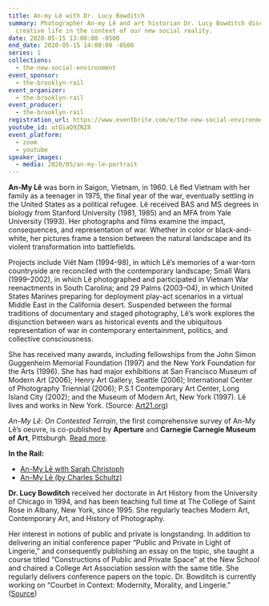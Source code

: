 ```yaml
---
title: An-my Lê with Dr. Lucy Bowditch
summary: Photographer An-my Lê and art historian Dr. Lucy Bowditch discuss
  creative life in the context of our new social reality.
date: 2020-05-15 13:00:00 -0500
end_date: 2020-05-15 14:00:00 -0500
series: 1
collections:
  - the-new-social-environment
event_sponsor:
  - the-brooklyn-rail
event_organizer:
  - the-brooklyn-rail
event_producer:
  - the-brooklyn-rail
registration_url: https://www.eventbrite.com/e/the-new-social-environment-44-an-my-le-tickets-104683679704#
youtube_id: utQiaQ9ZNZ8
event_platform:
  - zoom
  - youtube
speaker_images:
  - media: 2020/05/an-my-le-portrait
---
```

**An-My Lê** was born in Saigon, Vietnam, in 1960. Lê fled Vietnam with her family as a teenager in 1975, the final year of the war, eventually settling in the United States as a political refugee. Lê received BAS and MS degrees in biology from Stanford University (1981, 1985) and an MFA from Yale University (1993). Her photographs and films examine the impact, consequences, and representation of war. Whether in color or black-and-white, her pictures frame a tension between the natural landscape and its violent transformation into battlefields.

Projects include Viêt Nam (1994–98), in which Lê’s memories of a war-torn countryside are reconciled with the contemporary landscape; Small Wars (1999–2002), in which Lê photographed and participated in Vietnam War reenactments in South Carolina; and 29 Palms (2003–04), in which United States Marines preparing for deployment play-act scenarios in a virtual Middle East in the California desert. Suspended between the formal traditions of documentary and staged photography, Lê’s work explores the disjunction between wars as historical events and the ubiquitous representation of war in contemporary entertainment, politics, and collective consciousness.

She has received many awards, including fellowships from the John Simon Guggenheim Memorial Foundation (1997) and the New York Foundation for the Arts (1996). She has had major exhibitions at San Francisco Museum of Modern Art (2006); Henry Art Gallery, Seattle (2006); International Center of Photography Triennial (2006); P.S.1 Contemporary Art Center, Long Island City (2002); and the Museum of Modern Art, New York (1997). Lê lives and works in New York. (Source:  [Art21.org](https://art21.org/artist/an-my-le/))

*An-My Lê: On Contested Terrain*, the first comprehensive survey of An-My Lê’s oeuvre, is co-published by  **Aperture**  and  **Carnegie Carnegie Museum of Art**, Pittsburgh. [Read more](<https://aperture.org/shop/an-my-le-on-contested-terrain>). [](https://aperture.org/shop/an-my-le-on-contested-terrain)

**In the Rail:**

* [An-My Lē with Sarah Christoph](https://brooklynrail.org/2015/02/art/an-my-l-with-sara-christoph)
* [An-My Lē (by Charles Schultz)](https://brooklynrail.org/2010/10/artseen/an-my-l)

**Dr. Lucy Bowditch** received her doctorate in Art History from the University of Chicago in 1994, and has been teaching full time at The College of Saint Rose in Albany, New York, since 1995. She regularly teaches Modern Art, Contemporary Art, and History of Photography.

Her interest in notions of public and private is longstanding. In addition to delivering an initial conference paper “Public and Private in Light of Lingerie,” and consequently publishing an essay on the topic, she taught a course titled “Constructions of Public and Private Space” at the New School and chaired a College Art Association session with the same title. She regularly delivers conference papers on the topic. Dr. Bowditch is currently working on “Courbet in Context: Modernity, Morality, and Lingerie.” ([Source](https://www.strose.edu/faculty-bio/lucy-bowditch/))